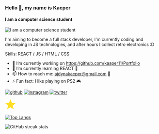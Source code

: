 ### Hello 👋, my name is Kacper
#### I am a computer science student
![I am a computer science student](https://arturssmirnovs.github.io/github-profile-readme-generator/images/banner.png)

I'm aiming to become a full stack developer, I'm currently coding and developing in JS technologies, and after hours I collect retro electronics :D


Skills:   REACT / JS / HTML / CSS

- 🔭 I’m currently working on https://github.com/kaaper11/Portfolio
- 🌱 I’m currently learning REACT 🤟 
- 📫 How to reach me: ajdynakacper@gmail.com 📧 
- ⚡ Fun fact: I like playing on PS2 🎮 


[<img src='https://cdn.jsdelivr.net/npm/simple-icons@3.0.1/icons/github.svg' alt='github' height='40'>](https://github.com/kaaper11)  [<img src='https://cdn.jsdelivr.net/npm/simple-icons@3.0.1/icons/instagram.svg' alt='instagram' height='40'>](https://www.instagram.com/kaaper_/)  [<img src='https://cdn.jsdelivr.net/npm/simple-icons@3.0.1/icons/twitter.svg' alt='twitter' height='40'>](https://twitter.com/kaaper11)  

<a href='https://stars.github.com/'><img src='https://raw.githubusercontent.com/acervenky/animated-github-badges/master/assets/starbadge.gif' width='35' height='35'></a> 

[![Top Langs](https://github-readme-stats.vercel.app/api/top-langs/?username=kaaper11)](https://github.com/anuraghazra/github-readme-stats)

![GitHub streak stats](https://streak-stats.demolab.com/?user=kaaper11)  

